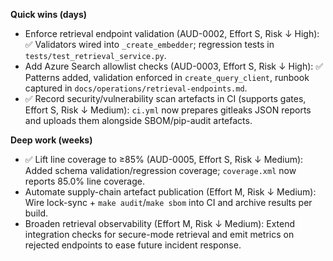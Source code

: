 **Quick wins (days)**

- Enforce retrieval endpoint validation (AUD-0002, Effort S, Risk ↓ High): ✅ Validators wired into `_create_embedder`; regression tests in `tests/test_retrieval_service.py`.
- Add Azure Search allowlist checks (AUD-0003, Effort S, Risk ↓ High): ✅ Patterns added, validation enforced in `create_query_client`, runbook captured in `docs/operations/retrieval-endpoints.md`.
- ✅ Record security/vulnerability scan artefacts in CI (supports gates, Effort S, Risk ↓ Medium): `ci.yml` now prepares gitleaks JSON reports and uploads them alongside SBOM/pip-audit artefacts.

**Deep work (weeks)**

- ✅ Lift line coverage to ≥85% (AUD-0005, Effort S, Risk ↓ Medium): Added schema validation/regression coverage; `coverage.xml` now reports 85.0% line coverage.
- Automate supply-chain artefact publication (Effort M, Risk ↓ Medium): Wire lock-sync + `make audit`/`make sbom` into CI and archive results per build.
- Broaden retrieval observability (Effort M, Risk ↓ Medium): Extend integration checks for secure-mode retrieval and emit metrics on rejected endpoints to ease future incident response.
